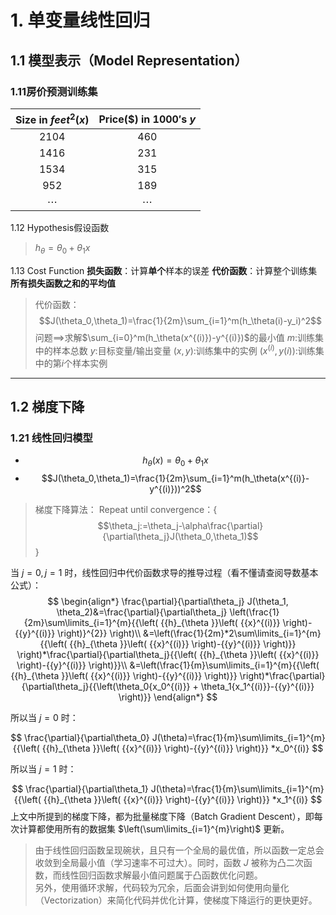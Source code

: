# 1. 单变量线性回归
## 1.1 模型表示（Model Representation）
### 1.11房价预测训练集
|Size in $feet^2(x)$ |Price(\$) in 1000$'$s $y$|
:-:|:-:
2104 |460
1416|231
1534|315
952|189
$\cdots$|$\cdots$
1.12 Hypothesis假设函数
>$h_\theta = \theta_0+\theta_1x$

1.13 Cost Function
**损失函数**：计算**单个**样本的误差
**代价函数**：计算整个训练集**所有损失函数之和的平均值**  
>代价函数：
$$J(\theta_0,\theta_1)=\frac{1}{2m}\sum_{i=1}^m(h_\theta(i)-y_i)^2$$
问题$\implies$求解$\sum_{i=0}^m(h_\theta(x^{(i)})-y^{(i)})$的最小值
$m$:训练集中的样本总数
$y$:目标变量/输出变量
$(x,y)$:训练集中的实例
$(x^{(i)},y{(i)})$:训练集中的第$i$个样本实例
---
## 1.2 梯度下降
### 1.21 线性回归模型
* $$h_\theta(x)=\theta_0+\theta_1x$$
* $$J(\theta_0,\theta_1)=\frac{1}{2m}\sum_{i=1}^m(h_\theta(x^{(i)}-y^{(i)}))^2$$ 
>梯度下降算法：
Repeat until convergence：{
    $$\theta_j:=\theta_j-\alpha\frac{\partial}{\partial\theta_j}J(\theta_0,\theta_1)$$}

当 $j = 0, j = 1$ 时，线性回归中代价函数求导的推导过程（看不懂请查阅导数基本公式）： $$ \begin{align*} \frac{\partial}{\partial\theta_j} J(\theta_1, \theta_2)&=\frac{\partial}{\partial\theta_j} \left(\frac{1}{2m}\sum\limits_{i=1}^{m}{{\left( {{h}_{\theta }}\left( {{x}^{(i)}} \right)-{{y}^{(i)}} \right)}^{2}} \right)\\ &=\left(\frac{1}{2m}*2\sum\limits_{i=1}^{m}{{\left( {{h}_{\theta }}\left( {{x}^{(i)}} \right)-{{y}^{(i)}} \right)}} \right)*\frac{\partial}{\partial\theta_j}{{\left( {{h}_{\theta }}\left( {{x}^{(i)}} \right)-{{y}^{(i)}} \right)}}\\ &=\left(\frac{1}{m}\sum\limits_{i=1}^{m}{{\left( {{h}_{\theta }}\left( {{x}^{(i)}} \right)-{{y}^{(i)}} \right)}} \right)*\frac{\partial}{\partial\theta_j}{{\left(\theta_0{x_0^{(i)}} + \theta_1{x_1^{(i)}}-{{y}^{(i)}} \right)}} \end{align*} $$

所以当 $j = 0$ 时：

$$ \frac{\partial}{\partial\theta_0} J(\theta)=\frac{1}{m}\sum\limits_{i=1}^{m}{{\left( {{h}_{\theta }}\left( {{x}^{(i)}} \right)-{{y}^{(i)}} \right)}} *x_0^{(i)} $$

所以当 $j = 1$ 时：

$$ \frac{\partial}{\partial\theta_1} J(\theta)=\frac{1}{m}\sum\limits_{i=1}^{m}{{\left( {{h}_{\theta }}\left( {{x}^{(i)}} \right)-{{y}^{(i)}} \right)}} *x_1^{(i)} $$ 上文中所提到的梯度下降，都为批量梯度下降（Batch Gradient Descent），即每次计算都使用所有的数据集 $\left(\sum\limits_{i=1}^{m}\right)$ 更新。

>由于线性回归函数呈现碗状，且只有一个全局的最优值，所以函数一定总会收敛到全局最小值（学习速率不可过大）。同时，函数 $J$ 被称为凸二次函数，而线性回归函数求解最小值问题属于凸函数优化问题。    
>另外，使用循环求解，代码较为冗余，后面会讲到如何使用向量化（Vectorization）来简化代码并优化计算，使梯度下降运行的更快更好。